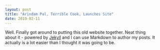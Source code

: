 ```yaml
---
layout: post
title: "Arindam Pal, Terrible Cook, Launches Site"
date: 2019-02-11
---
```


Well. Finally got around to putting this old website together. Neat thing about it - powered by [Jekyll](http://jekyllrb.com) and I can use Markdown to author my posts. It actually is a lot easier than I thought it was going to be.
